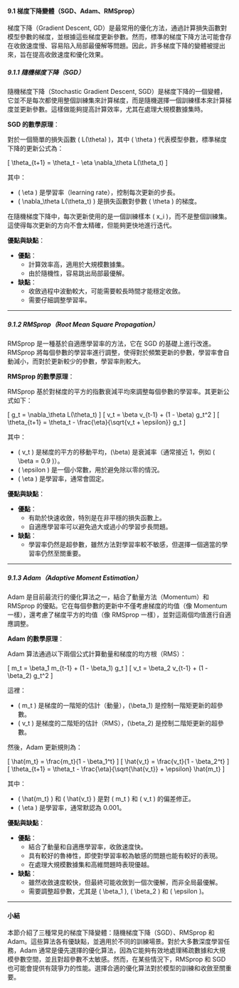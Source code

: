 

#### **9.1 梯度下降變體（SGD、Adam、RMSprop）**

梯度下降（Gradient Descent, GD）是最常用的優化方法，通過計算損失函數對模型參數的梯度，並根據這些梯度更新參數。然而，標準的梯度下降方法可能會存在收斂速度慢、容易陷入局部最優解等問題。因此，許多梯度下降的變體被提出來，旨在提高收斂速度和優化效果。

##### **9.1.1 隨機梯度下降（SGD）**

隨機梯度下降（Stochastic Gradient Descent, SGD）是梯度下降的一個變體，它並不是每次都使用整個訓練集來計算梯度，而是隨機選擇一個訓練樣本來計算梯度並更新參數。這樣做能夠提高計算效率，尤其在處理大規模數據集時。

**SGD 的數學原理**：

對於一個簡單的損失函數 \( L(\theta) \)，其中 \( \theta \) 代表模型參數，標準梯度下降的更新公式為：

\[
\theta_{t+1} = \theta_t - \eta \nabla_\theta L(\theta_t)
\]

其中：
- \( \eta \) 是學習率（learning rate），控制每次更新的步長。
- \( \nabla_\theta L(\theta_t) \) 是損失函數對參數 \( \theta \) 的梯度。

在隨機梯度下降中，每次更新使用的是一個訓練樣本 \( x_i \)，而不是整個訓練集。這使得每次更新的方向不會太精確，但能夠更快地進行迭代。

**優點與缺點**：
- **優點**：
  - 計算效率高，適用於大規模數據集。
  - 由於隨機性，容易跳出局部最優解。
- **缺點**：
  - 收斂過程中波動較大，可能需要較長時間才能穩定收斂。
  - 需要仔細調整學習率。

---

##### **9.1.2 RMSprop（Root Mean Square Propagation）**

RMSprop 是一種基於自適應學習率的方法，它在 SGD 的基礎上進行改進。RMSprop 將每個參數的學習率進行調整，使得對於頻繁更新的參數，學習率會自動減小，而對於更新較少的參數，學習率則較大。

**RMSprop 的數學原理**：

RMSprop 基於對梯度的平方的指數衰減平均來調整每個參數的學習率。其更新公式如下：

\[
g_t = \nabla_\theta L(\theta_t)
\]
\[
v_t = \beta v_{t-1} + (1 - \beta) g_t^2
\]
\[
\theta_{t+1} = \theta_t - \frac{\eta}{\sqrt{v_t + \epsilon}} g_t
\]

其中：
- \( v_t \) 是梯度的平方的移動平均，\(\beta\) 是衰減率（通常接近 1，例如 \( \beta = 0.9 \)）。
- \( \epsilon \) 是一個小常數，用於避免除以零的情況。
- \( \eta \) 是學習率，通常會固定。

**優點與缺點**：
- **優點**：
  - 有助於快速收斂，特別是在非平穩的損失函數上。
  - 自適應學習率可以避免過大或過小的學習步長問題。
- **缺點**：
  - 學習率仍然是超參數，雖然方法對學習率較不敏感，但選擇一個適當的學習率仍然至關重要。

---

##### **9.1.3 Adam（Adaptive Moment Estimation）**

Adam 是目前最流行的優化算法之一，結合了動量方法（Momentum）和 RMSprop 的優點。它在每個參數的更新中不僅考慮梯度的均值（像 Momentum 一樣），還考慮了梯度平方的均值（像 RMSprop 一樣），並對這兩個均值進行自適應調整。

**Adam 的數學原理**：

Adam 算法通過以下兩個公式計算動量和梯度的均方根（RMS）：

\[
m_t = \beta_1 m_{t-1} + (1 - \beta_1) g_t
\]
\[
v_t = \beta_2 v_{t-1} + (1 - \beta_2) g_t^2
\]

這裡：
- \( m_t \) 是梯度的一階矩的估計（動量），\(\beta_1\) 是控制一階矩更新的超參數。
- \( v_t \) 是梯度的二階矩的估計（RMS），\(\beta_2\) 是控制二階矩更新的超參數。

然後，Adam 更新規則為：

\[
\hat{m_t} = \frac{m_t}{1 - \beta_1^t}
\]
\[
\hat{v_t} = \frac{v_t}{1 - \beta_2^t}
\]
\[
\theta_{t+1} = \theta_t - \frac{\eta}{\sqrt{\hat{v_t}} + \epsilon} \hat{m_t}
\]

其中：
- \( \hat{m_t} \) 和 \( \hat{v_t} \) 是對 \( m_t \) 和 \( v_t \) 的偏差修正。
- \( \eta \) 是學習率，通常默認為 0.001。

**優點與缺點**：
- **優點**：
  - 結合了動量和自適應學習率，收斂速度快。
  - 具有較好的魯棒性，即使對學習率較為敏感的問題也能有較好的表現。
  - 在處理大規模數據集和高維問題時表現優越。
- **缺點**：
  - 雖然收斂速度較快，但最終可能收斂到一個次優解，而非全局最優解。
  - 需要調整超參數，尤其是 \( \beta_1 \), \( \beta_2 \) 和 \( \epsilon \)。

---

#### **小結**

本節介紹了三種常見的梯度下降變體：隨機梯度下降（SGD）、RMSprop 和 Adam。這些算法各有優缺點，並適用於不同的訓練場景。對於大多數深度學習任務，Adam 通常是優先選擇的優化算法，因為它能夠有效地處理稀疏數據和大規模參數空間，並且對超參數不太敏感。然而，在某些情況下，RMSprop 和 SGD 也可能會提供有競爭力的性能。選擇合適的優化算法對於模型的訓練和收斂至關重要。